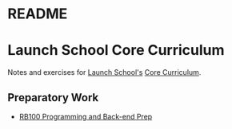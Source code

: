 # README 

# Launch School Core Curriculum

Notes and exercises for [Launch School's][launch-school] [Core Curriculum][core-curriculum].

## Preparatory Work

- [RB100 Programming and Back-end Prep][rb100]





<!-- internal links -->

[rb100]: Programming_Back-end_Prep_Ruby/Introduction_to_Programming_with_Ruby/the_basics/exercises/basic_exercises.md

<!-- external links -->

[core-curriculum]: https://launchschool.com/courses
[launch-school]: https://launchschool.com


